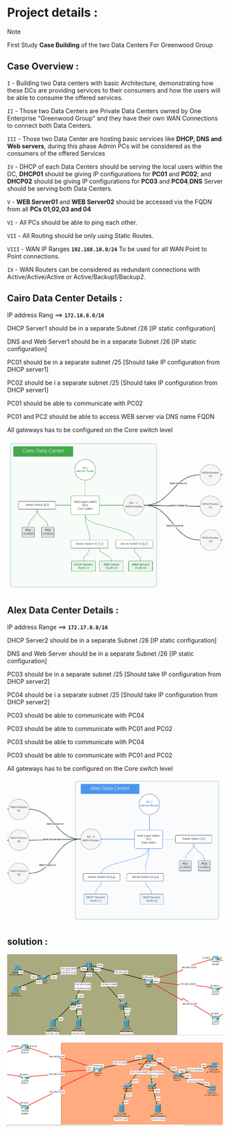  
# Project details :
> [!NOTE]
> First Study **Case Building** of the two Data Centers For Greenwood Group 

## Case Overview :
  
`I` - Building two Data centers with basic Architecture, demonstrating how these DCs are providing services to their consumers and how the users will be able to consume the offered services.

`II` - Those two Data Centers are Private Data Centers owned by One Enterprise "Greenwood Group" and they have their own WAN Connections to connect both Data Centers.

`III` - Those two Data Center are hosting basic services like **DHCP, DNS and Web servers**, during this phase Admin PCs will be considered as the consumers of the offered Services

`IV` - DHCP of each Data Centers should be serving the local users within the DC, **DHCP01** should be giving IP configurations for **PC01** and **PC02**; and **DHCP02** should be giving IP configurations for **PC03** and **PC04**,**DNS** Server should be serving both Data Centers.

`V` - **WEB Server01** and **WEB Server02** should be accessed via the FQDN from all **PCs 01,02,03 and 04**

`VI` - All PCs should be able to ping each other.

`VII` - All Routing should be only using Static Routes.

`VIII` - WAN IP Ranges **`192.168.10.0/24`** To be used for all WAN Point to Point connections.

`IX` - WAN Routers can be considered as redundant connections with Active/Active/Active or Active/Backup1/Backup2.
## Cairo Data Center Details :
  
IP address Rang ==> **`172.16.0.0/16`**

DHCP Server1 should be in a separate Subnet /26 [IP static configuration]

DNS and Web Server1 should be in a separate Subnet /26 [IP static configuration]

PC01 should be in a separate subnet /25 [Should take IP configuration from DHCP server1]

PC02 should be i a separate subnet /25 [Should take IP configuration from DHCP server1]

PC01 should be able to communicate with PC02

PC01 and PC2 should be able to access WEB server via DNS name FQDN

All gateways has to be configured on the Core switch level

![](pic/cairo.png)

## Alex Data Center Details :

IP address Range ==> **`172.17.0.0/16`**

DHCP Server2 should be in a separate Subnet /26 [IP static configuration]

DNS and Web Server should be in a separate Subnet /26 [IP static configuration]

PC03 should be in a separate subnet /25 [Should take IP configuration from DHCP server2]

PC04 should be i a separate subnet /25 [Should take IP configuration from DHCP server2]

PC03 should be able to communicate with PC04

PC03 should be able to communicate with PC01 and PC02

PC03 should be able to communicate with PC04

PC03 should be able to communicate with PC01 and PC02

All gateways has to be configured on the Core switch level

![](pic/alex.png)

## solution :
![Cairo](pic/cairo-DC.png)

![Alex](pic/Alex-DC.png) 
